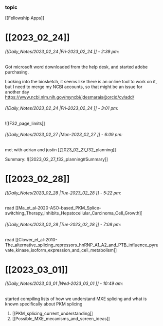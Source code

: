 ### topic
[[Fellowship Apps]]

# [[2023_02_24]]
###### [[Daily_Notes/2023_02_24 |Fri-2023_02_24 ]] - 2:39 pm: 
Got microsoft word downloaded from the help desk, and started adobe purchasing. 

Looking into the biosketch, it seems like there is an online tool to work on it, but I need to merge my NCBI accounts, so that might be an issue for another day
https://www.ncbi.nlm.nih.gov/myncbi/jdesmarais@orcid/cv/add/

###### [[Daily_Notes/2023_02_24 |Fri-2023_02_24 ]] - 3:01 pm: 
![[F32_page_limits]]

###### [[Daily_Notes/2023_02_27 |Mon-2023_02_27 ]] - 6:09 pm: 
met with adrian and justin [[2023_02_27_f32_planning]]

Summary:
![[2023_02_27_f32_planning#Summary]]


# [[2023_02_28]]
###### [[Daily_Notes/2023_02_28 |Tue-2023_02_28 ]] - 5:22 pm: 
read [[Ma_et_al-2020-ASO-based_PKM_Splice-switching_Therapy_Inhibits_Hepatocellular_Carcinoma_Cell_Growth]]

###### [[Daily_Notes/2023_02_28 |Tue-2023_02_28 ]] - 7:08 pm: 
read [[Clower_et_al-2010-The_alternative_splicing_repressors_hnRNP_A1_A2_and_PTB_influence_pyruvate_kinase_isoform_expression_and_cell_metabolism]]

# [[2023_03_01]]

###### [[Daily_Notes/2023_03_01 |Wed-2023_03_01 ]] - 10:49 am: 
started compiling lists of how we understand MXE splicing and what is known specifically about PKM splicing

1. [[PKM_splicing_current_understanding]]
2. [[Possible_MXE_mecanisms_and_screen_ideas]]

